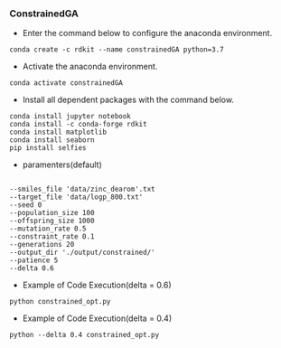 ### ConstrainedGA

* Enter the command below to configure the anaconda environment.
<pre><code>conda create -c rdkit --name constrainedGA python=3.7</code></pre>

* Activate the anaconda environment.

<pre><code>conda activate constrainedGA</code></pre>

* Install all dependent packages with the command below.
<pre><code>conda install jupyter notebook
conda install -c conda-forge rdkit
conda install matplotlib
conda install seaborn
pip install selfies
</code></pre>

* paramenters(default)
<pre><code>
--smiles_file 'data/zinc_dearom'.txt
--target_file 'data/logp_800.txt'
--seed 0
--population_size 100
--offspring_size 1000
--mutation_rate 0.5
--constraint_rate 0.1
--generations 20
--output_dir './output/constrained/'
--patience 5
--delta 0.6
</code></pre>

* Example of Code Execution(delta = 0.6)
<pre><code>python constrained_opt.py</code></pre>

* Example of Code Execution(delta = 0.4)
<pre><code>python --delta 0.4 constrained_opt.py</code></pre>
